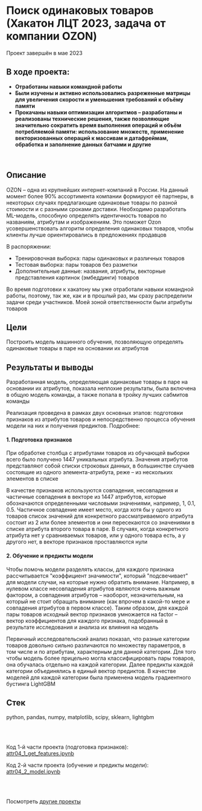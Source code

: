 # Поиск одинаковых товаров (Хакатон ЛЦТ 2023, задача от компании OZON)
Проект завершён в мае 2023

## В ходе проекта:
- **Отработаны навыки командной работы**
- **Были изучены и активно использовались разреженные матрицы для увеличения скорости и уменьшения требований к объёму памяти**
- **Прокачаны навыки оптимизации алгоритмов – разработаны и реализованы технические решения, также позволяющие значительно сократить время выполнения операций и объём потребляемой памяти: использование множеств, применение векторизованных операций к массивам и датафреймам, обработка и заполнение данных батчами и другие**

<br>

## Описание
OZON – одна из крупнейших интернет-компаний в России. На данный момент более 90% ассортимента компании формируют её партнеры, в некоторых случаях предлагающие одинаковые товары по разной стоимости и с разными сроками доставки. Необходимо разработать ML-модель, способную определять идентичность товаров по названиям, атрибутам и изображениям. Это поможет Ozon усовершенствовать алгоритм определения одинаковых товаров, чтобы клиенты лучше ориентировались в предложениях продавцов

В распоряжении:
- Тренировочная выборка: пары одинаковых и различных товаров
- Тестовая выборка: пары товаров без разметки
- Дополнительные данные: названия, атрибуты, векторные представления картинок (эмбеддинги) товаров

Во время подготовки к хакатону мы уже отработали навыки командной работы, поэтому, так же, как и в прошлый раз, мы сразу распределили задачи среди участников. Моей зоной ответственности были атрибуты товаров

## Цели
Построить модель машинного обучения, позволяющую определять одинаковые товары в паре на основании их атрибутов

## Результаты и выводы
Разработанная модель, определяющая одинаковые товары в паре на основании их атрибутов, показала неплохие результаты, была включена в общую модель команды, а также попала в тройку лучших сабмитов команды

Реализация проведена в рамках двух основных этапов: подготовки признаков из атрибутов товаров и непосредственно процесса обучения модели на них и получения предиктов. Подробнее:

#### 1. Подготовка признаков
При обработке столбца с атрибутами товаров из обучающей выборки всего было получено 1447 уникальных атрибута. Значения атрибутов представляют собой списки строковых данных, в большинстве случаев состоящие из одного элемента-атрибута, реже – из нескольких элементов в списке

В качестве признаков используются совпадения, несовпадения и частичные совпадения в векторе из 1447 атрибутов, которые обозначаются определенными числовыми значениями, например, 1, 0.1, 0.5. Частичное совпадение имеет место, когда хотя бы у одного из товаров список значений для конкретного рассматриваемого атрибута состоит из 2 или более элементов и они пересекаются со значениями в списке атрибута второго товара в паре. В случаях, когда конкретного атрибута нет у сравниваемых товаров, или у одного товара есть, а у другого нет, в векторе признаков проставляются нули

#### 2. Обучение и предикты модели
Чтобы помочь модели разделять классы, для каждого признака рассчитывается "коэффициент значимости", который "подсвечивает" для модели случаи, на которые нужно обратить внимание. Например, в нулевом классе несовпадения атрибутов являются очень важным фактором, а совпадения атрибутов – наоборот, незначительным, на который не стоит обращать внимание (как впрочем в какой-то мере и совпадения атрибутов в первом классе). Таким образом, для каждой пары товаров исходный вектор признаков умножается на factor – вектор коэффициентов для каждого признака, подобранный в результате исследования и анализа их влияния на модель

Первичный исследовательский анализ показал, что разные категории товаров довольно сильно различаются по множеству параметров, в том числе и по атрибутам, характерным для данной категории. Для того чтобы модель более прицельно могла классифицировать пары товаров, она обучалась отдельно на каждой категории. Далее предикты каждой категории объединялись в единый вектор предиктов. В качестве моделей для каждой категории была применена модель градиентного бустинга LightGBM

## Стек
python, pandas, numpy, matplotlib, scipy, sklearn, lightgbm

<br><br>

Код 1-й части проекта (подготовка признаков): [attr04_1_get_features.ipynb](https://github.com/petrochenkovp/leaders2023/blob/main/attr04_1_get_features.ipynb)

Код 2-й части проекта (обучение и предикты модели): [attr04_2_model.ipynb](https://github.com/petrochenkovp/leaders2023/blob/main/attr04_2_model.ipynb)

<br><br>

Посмотреть [другие проекты](https://github.com/petrochenkovp/portfolio)

<br><br>
